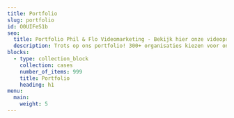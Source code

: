 ```yaml
---
title: Portfolio
slug: portfolio
id: O0UIFeS1b
seo:
  title: Portfolio Phil & Flo Videomarketing - Bekijk hier onze videoproducties
  description: Trots op ons portfolio! 300+ organisaties kiezen voor onze video- en animatiefilms. Bekijk de frisse producties van Phil & Flo en kies echte kwaliteit
blocks:
  - type: collection_block
    collection: cases
    number_of_items: 999
    title: Portfolio
    heading: h1
menu:
  main:
    weight: 5
---
```

